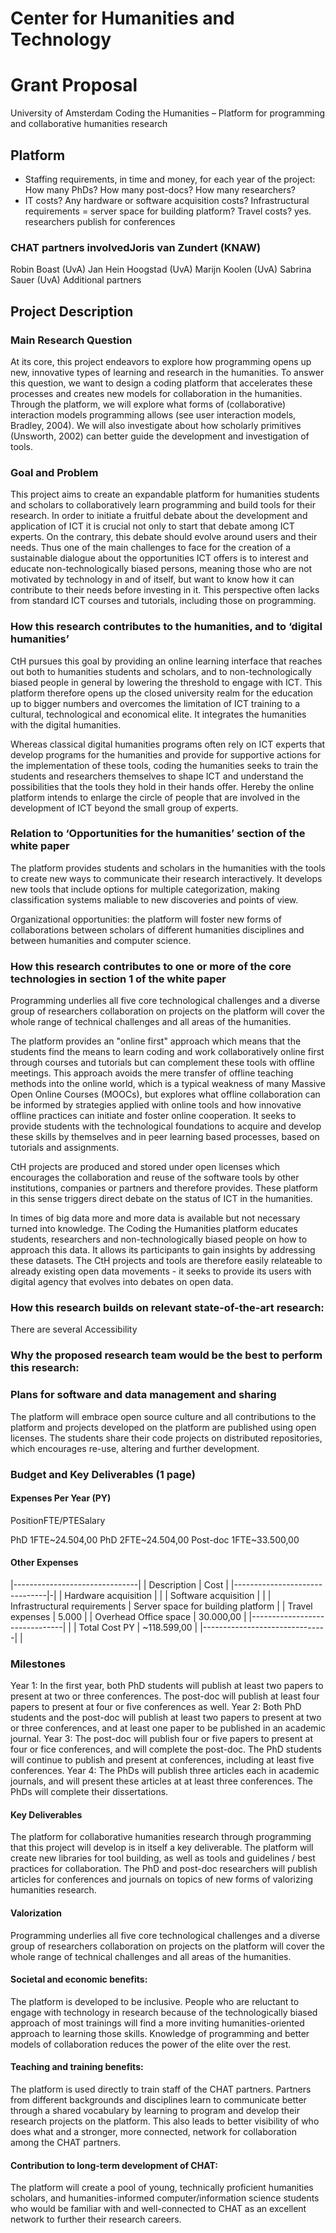 
# Center for Humanities and Technology
# Grant Proposal 

University of Amsterdam
Coding the Humanities – Platform for programming and collaborative humanities research

## Platform 
* Staffing requirements, in time and money, for each year of the project:
 How many PhDs? How many post-docs? How many researchers?
 * IT costs? Any hardware or software acquisition costs? Infrastructural requirements = server space for building platform? Travel costs? yes. researchers publish for conferences 

 ### CHAT partners involvedJoris van Zundert (KNAW) 
 Robin Boast (UvA)
 Jan Hein Hoogstad (UvA)
 Marijn Koolen (UvA) 
 Sabrina Sauer (UvA)
 Additional partners

## Project Description 

### Main Research Question
 At its core, this project endeavors to explore how programming opens up new, innovative types of learning and research in the humanities. To answer this question, we want to design a coding platform that accelerates these processes and creates new models for collaboration in the humanities. Through the platform, we will explore what forms of (collaborative) interaction models programming allows (see user interaction models, Bradley, 2004). We will also investigate about how scholarly primitives (Unsworth, 2002) can better guide the development and investigation of tools.

### Goal and Problem 
 This project aims to create an expandable platform for humanities students and scholars to collaboratively learn programming and build tools for their research. In order to initiate a fruitful debate about the development and application of ICT it is crucial not only to start that debate among ICT experts. On the contrary, this debate should evolve around users and their needs. Thus one of the main challenges to face for the creation of a sustainable dialogue about the opportunities ICT offers is to interest and educate non-technologically biased persons, meaning those who are not motivated by technology in and of itself, but want to know how it can contribute to their needs before investing in it. This perspective often lacks from standard ICT courses and tutorials, including those on programming. 

### How this research contributes to the humanities, and to ‘digital humanities’
 CtH pursues this goal by providing an online learning interface that reaches out both to humanities students and scholars, and to non-technologically biased people in general by lowering the threshold to engage with ICT. This platform therefore opens up the closed university realm for the education up to bigger numbers and overcomes the limitation of ICT training to a cultural, technological and economical elite. It integrates the humanities with the digital humanities.

 Whereas classical digital humanities programs often rely on ICT experts that develop programs for the humanities and provide for supportive actions for the implementation of these tools, coding the humanities seeks to train the students and researchers themselves to shape ICT and understand the possibilities that the tools they hold in their hands offer. Hereby the online platform intends to enlarge the circle of people that are involved in the development of ICT beyond the small group of experts.

### Relation to ‘Opportunities for the humanities’ section of the white paper
 The platform provides students and scholars in the humanities with the tools to create new ways to communicate their research interactively. It develops new tools that include options for multiple categorization, making classification systems maliable to new discoveries and points of view.

 Organizational opportunities: the platform will foster new forms of collaborations between scholars of different humanities disciplines and between humanities and computer science.

### How this research contributes to one or more of the core technologies in section 1 of the white paper
 Programming underlies all five core technological challenges and a diverse group of researchers collaboration on projects on the platform will cover the whole range of technical challenges and all areas of the humanities. 

 The platform provides an "online first" approach which means that the students find the means to learn coding and work collaboratively online first through courses and tutorials but can complement these tools with offline meetings. This approach avoids the mere transfer of offline teaching methods into the online world, which is a typical weakness of many Massive Open Online Courses (MOOCs), but explores what offline collaboration can be informed by strategies applied with online tools and how innovative offline practices can initiate and foster online cooperation. It seeks to provide students with the technological foundations to acquire and develop these skills by themselves and in peer learning based processes, based on tutorials and assignments.

 CtH projects are produced and stored under open licenses which encourages the collaboration and reuse of the software tools by other institutions, companies or partners and therefore provides. These platform in this sense triggers direct debate on the status of ICT in the humanities. 

 In times of big data more and more data is available but not necessary turned into knowledge. The Coding the Humanities platform educates students, researchers and non-technologically biased people on how to approach this data. It allows its participants to gain insights by addressing these datasets. The CtH projects and tools are therefore easily relateable to already existing open data movements - it seeks to provide its users with digital agency that evolves into debates on open data. 


### How this research builds on relevant state-of-the-art research:
 There are several Accessibility 

### Why the proposed research team would be the best to perform this research:

### Plans for software and data management and sharing
 The platform will embrace open source culture and all contributions to the platform and projects developed on the platform are published using open licenses. The students share their code projects on distributed repositories, which encourages re-use, altering and further development. 

### Budget and Key Deliverables (1 page)


#### Expenses Per Year (PY)

 PositionFTE/PTESalary
 
PhD 1FTE~24.504,00
PhD 2FTE~24.504,00
Post-doc 1FTE~33.500,00


#### Other Expenses

|-------------------------------|
| Description 					| Cost |
|-------------------------------|-|
| Hardware acquisition 			| |
| Software acquisition			| |
| Infrastructural requirements	| Server space for building platform |
| Travel expenses 				| 5.000 |
| Overhead Office space 		| 30.000,00 |
|-------------------------------| |
| Total Cost PY					| ~118.599,00 |
|-------------------------------| |

### Milestones

Year 1: In the first year, both PhD students will publish at least two papers to present at two or three conferences. The post-doc will publish at least four papers to present at four or five conferences as well. 
Year 2: Both PhD students and the post-doc will publish at least two papers to present at two or three conferences, and at least one paper to be published in an academic journal. 
Year 3: The post-doc will publish four or five papers to present at four or fice conferences, and will complete the post-doc. The PhD students will continue to publish and present at conferences, including at least five conferences.
Year 4: The PhDs will publish three articles each in academic journals, and will present these articles at at least three conferences. The PhDs will complete their dissertations.


#### Key Deliverables
The platform for collaborative humanities research through programming that this project will develop is in itself a key deliverable. The platform will create new libraries for tool building, as well as tools and guidelines / best practices for collaboration. The PhD and post-doc researchers will publish articles for conferences and journals on topics of new forms of valorizing humanities research. 


#### Valorization
Programming underlies all five core technological challenges and a diverse group of researchers collaboration on projects on the platform will cover the whole range of technical challenges and all areas of the humanities. 

#### Societal and economic benefits:
The platform is developed to be inclusive. People who are reluctant to engage with technology in research because of the technologically biased approach of most trainings will find a more inviting humanities-oriented approach to learning those skills. Knowledge of programming and better models of collaboration reduces the power of the elite over the rest. 

#### Teaching and training benefits:
The platform is used directly to train staff of the CHAT partners. Partners from different backgrounds and disciplines learn to communicate better through a shared vocabulary by learning to program and develop their research projects on the platform. This also leads to better visibility of who does what and a stronger, more connected, network for collaboration among the CHAT partners. 

#### Contribution to long-term development of CHAT:
The platform will create a pool of young, technically proficient humanities scholars, and humanities-informed computer/information science students who would be familiar with and well-connected to CHAT as an excellent network to further their research careers.


